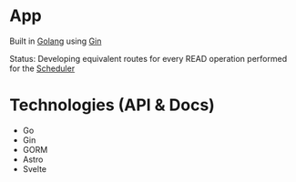 # App

Built in [Golang](https://go.dev) using [Gin](https://gin-gonic.com)

Status: Developing equivalent routes for every READ operation performed for the [Scheduler](https://github.com/CamJak/Boss-Integrated-Scheduler)

# Technologies (API & Docs)

- Go
- Gin
- GORM
- Astro
- Svelte

